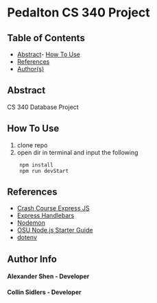 # Pedalton CS 340 Project

## Table of Contents
- [Abstract](#Abstract
)- [How To Use](#how-to-use)
- [References](#references)
- [Author(s)](#author-info)

## Abstract

CS 340 Database Project

## How To Use
1. clone repo
2. open dir in terminal and input the following
```
    npm install
    npm run devStart
```

## References
- [Crash Course Express JS](https://www.youtube.com/watch?v=SccSCuHhOw0&t=1925s)
- [Express Handlebars](https://www.npmjs.com/package/express-handlebars)
- [Nodemon](https://www.npmjs.com/package/nodemon)
- [OSU Node.js Starter Guide](https://github.com/osu-cs340-ecampus/nodejs-starter-app)
- [dotenv](https://www.npmjs.com/package/dotenv)


## Author Info
#### Alexander Shen - Developer
#### Collin Sidlers - Developer
